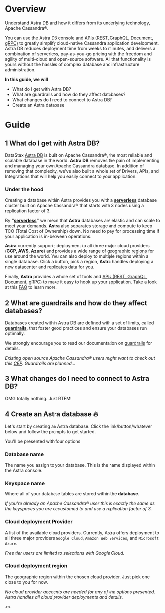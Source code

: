 # Overview
Understand Astra DB and how it differs from its underlying technology, Apache Cassandra®.

You can use the Astra DB console and [APIs (REST, GraphQL, Document, gRPC)](https://docs.datastax.com/en/astra-serverless/docs/develop/developing.html) to greatly simplify cloud-native Cassandra application development. Astra DB reduces deployment time from weeks to minutes, and delivers a combination of serverless, pay-as-you-go pricing with the freedom and agility of multi-cloud and open-source software. All that functionality is yours without the hassles of complex database and infrastructure administration.

**In this guide, we will**
- What do I get with Astra DB?
- What are guardrails and how do they affect databases?
- What changes do I need to connect to Astra DB?
- Create an Astra database

# Guide
## 1  What do I get with Astra DB?
DataStax [Astra DB](https://docs.datastax.com/en/astra-serverless/docs/) is built on Apache Cassandra®, the most reliable and scalable database in the world. **Astra DB** removes the pain of implementing and managing your own Apache Cassandra database. In addition of removing that complexity, we’ve also built a whole set of Drivers, APIs, and Integrations that will help you easily connect to your application.

### Under the hood
Creating a database within Astra provides you with a **[serverless](https://docs.datastax.com/en/astra-serverless/docs/plan/planning.html#_serverless_databases)** database cluster built on Apache Cassandra® that starts with 3 nodes using a replication factor of 3.

By **"[serverless](https://docs.datastax.com/en/astra-serverless/docs/plan/planning.html#_serverless_databases)"** we mean that **Astra** databases are elastic and can scale to meet your demands. **Astra** also separates storage and compute to keep TCO (Total Cost of Ownership) down. No need to pay for processing time if your application is in-between operations.

**Astra** currently supports deployment to all three major cloud providers (**GCP, AWS, Azure**) and provides a wide range of geographic [regions](https://docs.datastax.com/en/astra-serverless/docs/plan/planning.html#serverless-regions) for use around the world. You can also deploy to multiple regions within a single database. Click a button, pick a region, **Astra** handles deploying a new datacenter and replicates data for you.

Finally, **Astra** provides a whole set of tools and [APIs (REST, GraphQL, Document, gRPC)](https://docs.datastax.com/en/astra-serverless/docs/develop/developing.html) to make it easy to hook up your application. Take a look at this [FAQ](https://docs.datastax.com/en/astra-serverless/docs/astra-faq.html) to learn more.

## 2 What are guardrails and how do they affect databases?
Databases created within Astra DB are defined with a set of limits, called **[guardrails](https://docs.datastax.com/en/astra-serverless/docs/plan/planning.html#_astra_db_database_guardrails_and_limits)**, that foster good practices and ensure your databases run optimally.

We strongly encourage you to read our documentation on [guardrails](https://docs.datastax.com/en/astra-serverless/docs/plan/planning.html#_astra_db_database_guardrails_and_limits) for details.

_Existing open source Apache Cassandra® users might want to check out this [CEP](https://cwiki.apache.org/confluence/display/CASSANDRA/CEP-3%3A+Guardrails). Guardrails are planned..._

## 3 What changes do I need to connect to Astra DB?
OMG totally nothing. Just RTFM!

## 4 Create an Astra database 🔥
Let's start by creating an Astra database. Click the link/button/whatever below and follow the prompts to get started.

You'll be presented with four options

### Database name
The name you assign to your database. This is the name displayed within the Astra console.

### Keyspace name
Where all of your database tables are stored within the **database**. 

_If you're already an Apache Cassandra® user this is exactly the same as the keyspaces you are accustomed to and use a replication factor of 3._

### Cloud deployment **Provider** 
A list of the available cloud providers. Currently, Astra offers deployment to all three major providers `Google Cloud`, `Amazon Web Services`, and `Microsoft Azure`. 

_Free tier users are limited to selections with Google Cloud._

### Cloud deployment **region** 
The geographic region within the chosen cloud provider. Just pick one close to you for now.

_No cloud provider accounts are needed for any of the options presented. Astra handles all cloud provider deployments and details._

<<createDatabase>>

[Astra DB]: (https://docs.datastax.com/en/astra-serverless/docs/)

[consistency level]: (https://docs.datastax.com/en/astra-serverless/docs/plan/planning.html#_cassandra_query_language_cql)
[faq]: (https://docs.datastax.com/en/astra-serverless/docs/astra-faq.html)
[APIs (REST, GraphQL, Document, gRPC)]: (https://docs.datastax.com/en/astra-serverless/docs/develop/developing.html)
